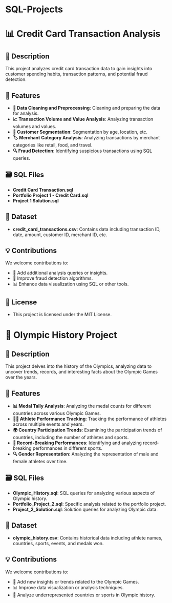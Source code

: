 # SQL-Projects

# 📊 Credit Card Transaction Analysis

## 📝 Description
This project analyzes credit card transaction data to gain insights into customer spending habits, transaction patterns, and potential fraud detection.

## 🚀 Features
- **🧹 Data Cleaning and Preprocessing**: Cleaning and preparing the data for analysis.
- **📈 Transaction Volume and Value Analysis**: Analyzing transaction volumes and values.
- **👥 Customer Segmentation**: Segmentation by age, location, etc.
- **🏷️ Merchant Category Analysis**: Analyzing transactions by merchant categories like retail, food, and travel.
- **🔍 Fraud Detection**: Identifying suspicious transactions using SQL queries.

## 🗃️ SQL Files
- **Credit Card Transaction.sql**
- **Portfolio Project 1 - Credit Card.sql**
- **Project 1 Solution.sql**

## 📂 Dataset
- **credit_card_transactions.csv**: Contains data including transaction ID, date, amount, customer ID, merchant ID, etc.

## 💡 Contributions
We welcome contributions to:
- 💬 Add additional analysis queries or insights.
- 🤖 Improve fraud detection algorithms.
- 📊 Enhance data visualization using SQL or other tools.

## 📝 License
- This project is licensed under the MIT License.

# 🏅 Olympic History Project

## 📝 Description
This project delves into the history of the Olympics, analyzing data to uncover trends, records, and interesting facts about the Olympic Games over the years.

## 🚀 Features
- **📊 Medal Tally Analysis**: Analyzing the medal counts for different countries across various Olympic Games.
- **🏃‍♂️ Athlete Performance Tracking**: Tracking the performance of athletes across multiple events and years.
- **🌍 Country Participation Trends**: Examining the participation trends of countries, including the number of athletes and sports.
- **🥇 Record-Breaking Performances**: Identifying and analyzing record-breaking performances in different sports.
- **🔍 Gender Representation**: Analyzing the representation of male and female athletes over time.

## 🗃️ SQL Files
- **Olympic_History.sql**: SQL queries for analyzing various aspects of Olympic history.
- **Portfolio_Project_2.sql**: Specific analysis related to the portfolio project.
- **Project_2_Solution.sql**: Solution queries for analyzing Olympic data.

## 📂 Dataset
- **olympic_history.csv**: Contains historical data including athlete names, countries, sports, events, and medals won.

## 💡 Contributions
We welcome contributions to:
- 🌟 Add new insights or trends related to the Olympic Games.
- 📊 Improve data visualization or analysis techniques.
- 🏅 Analyze underrepresented countries or sports in Olympic history.


